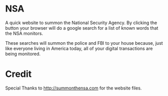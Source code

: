 NSA
===

A quick website to summon the National Security Agency. By clicking the button your browser will do a google search for a list of known words that the NSA monitors.

These searches will summon the police and FBI to your house because, just like everyone living in America today, all of your digital transactions are being monitored.

Credit
======
Special Thanks to http://summonthensa.com for the website files.
